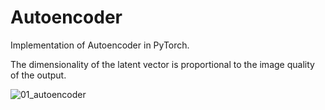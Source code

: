 # Autoencoder
Implementation of Autoencoder in PyTorch.

The dimensionality of the latent vector is proportional to the image quality of the output.

![01_autoencoder](https://github.com/duongngockhanh/autoencoder-pytorch/assets/87640587/225c8aa4-f579-4521-a9b8-6af22c188d19)
